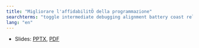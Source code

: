 ```yaml
---
title: "Migliorare l'affidabilitÖ della programmazione"
searchterms: "toggle intermediate debugging alignment battery coast reliability reliability_techniques"
lang: "en"
---
```

 <ul>
 <li class="ng-binding">Slides:
 <a href="translations/en-us/intermediate/Migliorare l'affidabilitÖ della programmazione.pptx">PPTX</a>,
 <a href="translations/en-us/intermediate/Migliorare l'affidabilitÖ della programmazione.pdf">PDF</a>
 </li>
  </ul>
